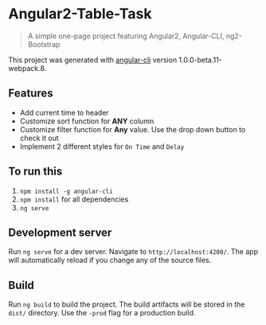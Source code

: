 # Angular2-Table-Task

> A simple one-page project featuring Angular2, Angular-CLI, ng2-Bootstrap

This project was generated with [angular-cli](https://github.com/angular/angular-cli) version 1.0.0-beta.11-webpack.8.

## Features
- Add current time to header
- Customize sort function for **ANY** column
- Customize filter function for **Any** value. Use the drop down button to check it out
- Implement 2 different styles for `On Time` and `Delay`

## To run this
1. `npm install -g angular-cli`
2. `npm install` for all dependencies
3. `ng serve`

## Development server
Run `ng serve` for a dev server. Navigate to `http://localhost:4200/`. The app will automatically reload if you change any of the source files.

## Build

Run `ng build` to build the project. The build artifacts will be stored in the `dist/` directory. Use the `-prod` flag for a production build.
